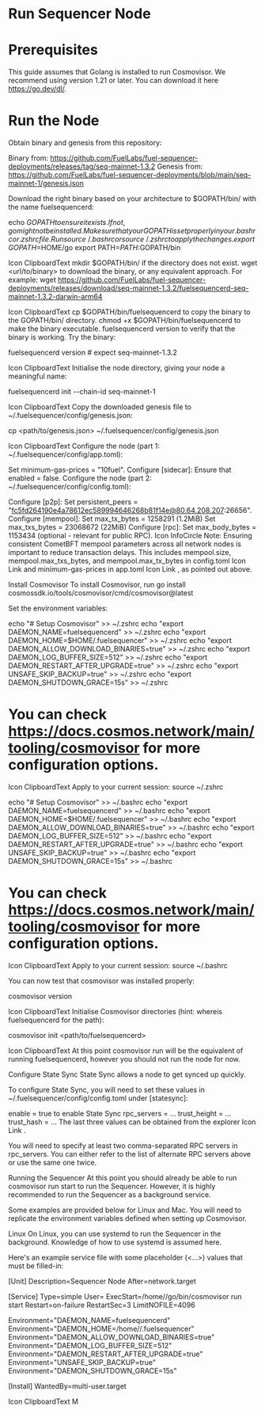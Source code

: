 # Run Sequencer Node

# Prerequisites

This guide assumes that Golang is installed to run Cosmovisor. We recommend using version 1.21 or later. You can download it here https://go.dev/dl/.

# Run the Node

Obtain binary and genesis from this repository:

Binary from: https://github.com/FuelLabs/fuel-sequencer-deployments/releases/tag/seq-mainnet-1.3.2
Genesis from: https://github.com/FuelLabs/fuel-sequencer-deployments/blob/main/seq-mainnet-1/genesis.json

Download the right binary based on your architecture to $GOPATH/bin/ with the name fuelsequencerd:

echo $GOPATH to ensure it exists. If not, go might not be installed.
Make sure that your GOPATH is set properly in your .bashrc or .zshrc file. Run source ~/.bashrc or source ~/.zshrc to apply the changes.
export GOPATH=$HOME/go
export PATH=$PATH:$GOPATH/bin

Icon ClipboardText
mkdir $GOPATH/bin/ if the directory does not exist.
wget <url/to/binary> to download the binary, or any equivalent approach. For example:
wget https://github.com/FuelLabs/fuel-sequencer-deployments/releases/download/seq-mainnet-1.3.2/fuelsequencerd-seq-mainnet-1.3.2-darwin-arm64

Icon ClipboardText
cp <binary> $GOPATH/bin/fuelsequencerd to copy the binary to the GOPATH/bin/ directory.
chmod +x $GOPATH/bin/fuelsequencerd to make the binary executable.
fuelsequencerd version to verify that the binary is working.
Try the binary:

fuelsequencerd version  # expect seq-mainnet-1.3.2

Icon ClipboardText
Initialise the node directory, giving your node a meaningful name:

fuelsequencerd init <node-name> --chain-id seq-mainnet-1

Icon ClipboardText
Copy the downloaded genesis file to ~/.fuelsequencer/config/genesis.json:

cp <path/to/genesis.json> ~/.fuelsequencer/config/genesis.json

Icon ClipboardText
Configure the node (part 1: ~/.fuelsequencer/config/app.toml):

Set minimum-gas-prices = "10fuel".
Configure [sidecar]:
Ensure that enabled = false.
Configure the node (part 2: ~/.fuelsequencer/config/config.toml):

Configure [p2p]:
Set persistent_peers = "fc5fd264190e4a78612ec589994646268b81f14e@80.64.208.207:26656".
Configure [mempool]:
Set max_tx_bytes = 1258291 (1.2MiB)
Set max_txs_bytes = 23068672 (22MiB)
Configure [rpc]:
Set max_body_bytes = 1153434 (optional - relevant for public RPC).
Icon InfoCircle
Note: Ensuring consistent CometBFT mempool parameters across all network nodes is important to reduce transaction delays. This includes mempool.size, mempool.max_txs_bytes, and mempool.max_tx_bytes in config.toml
Icon Link
 and minimum-gas-prices in app.toml
Icon Link
, as pointed out above.

Install Cosmovisor
To install Cosmovisor, run go install cosmossdk.io/tools/cosmovisor/cmd/cosmovisor@latest

Set the environment variables:

echo "# Setup Cosmovisor" >> ~/.zshrc
echo "export DAEMON_NAME=fuelsequencerd" >> ~/.zshrc
echo "export DAEMON_HOME=$HOME/.fuelsequencer" >> ~/.zshrc
echo "export DAEMON_ALLOW_DOWNLOAD_BINARIES=true" >> ~/.zshrc
echo "export DAEMON_LOG_BUFFER_SIZE=512" >> ~/.zshrc
echo "export DAEMON_RESTART_AFTER_UPGRADE=true" >> ~/.zshrc
echo "export UNSAFE_SKIP_BACKUP=true" >> ~/.zshrc
echo "export DAEMON_SHUTDOWN_GRACE=15s" >> ~/.zshrc

# You can check https://docs.cosmos.network/main/tooling/cosmovisor for more configuration options.

Icon ClipboardText
Apply to your current session: source ~/.zshrc

echo "# Setup Cosmovisor" >> ~/.bashrc
echo "export DAEMON_NAME=fuelsequencerd" >> ~/.bashrc
echo "export DAEMON_HOME=$HOME/.fuelsequencer" >> ~/.bashrc
echo "export DAEMON_ALLOW_DOWNLOAD_BINARIES=true" >> ~/.bashrc
echo "export DAEMON_LOG_BUFFER_SIZE=512" >> ~/.bashrc
echo "export DAEMON_RESTART_AFTER_UPGRADE=true" >> ~/.bashrc
echo "export UNSAFE_SKIP_BACKUP=true" >> ~/.bashrc
echo "export DAEMON_SHUTDOWN_GRACE=15s" >> ~/.bashrc

# You can check https://docs.cosmos.network/main/tooling/cosmovisor for more configuration options.

Icon ClipboardText
Apply to your current session: source ~/.bashrc

You can now test that cosmovisor was installed properly:

cosmovisor version

Icon ClipboardText
Initialise Cosmovisor directories (hint: whereis fuelsequencerd for the path):

cosmovisor init <path/to/fuelsequencerd>

Icon ClipboardText
At this point cosmovisor run will be the equivalent of running fuelsequencerd, however you should not run the node for now.

Configure State Sync
State Sync allows a node to get synced up quickly.

To configure State Sync, you will need to set these values in ~/.fuelsequencer/config/config.toml under [statesync]:

enable = true to enable State Sync
rpc_servers = ...
trust_height = ...
trust_hash = ...
The last three values can be obtained from the explorer
Icon Link
.

You will need to specify at least two comma-separated RPC servers in rpc_servers. You can either refer to the list of alternate RPC servers above or use the same one twice.

Running the Sequencer
At this point you should already be able to run cosmovisor run start to run the Sequencer. However, it is highly recommended to run the Sequencer as a background service.

Some examples are provided below for Linux and Mac. You will need to replicate the environment variables defined when setting up Cosmovisor.

Linux
On Linux, you can use systemd to run the Sequencer in the background. Knowledge of how to use systemd is assumed here.

Here's an example service file with some placeholder (<...>) values that must be filled-in:

[Unit]
Description=Sequencer Node
After=network.target

[Service]
Type=simple
User=<USER>
ExecStart=/home/<USER>/go/bin/cosmovisor run start
Restart=on-failure
RestartSec=3
LimitNOFILE=4096

Environment="DAEMON_NAME=fuelsequencerd"
Environment="DAEMON_HOME=/home/<USER>/.fuelsequencer"
Environment="DAEMON_ALLOW_DOWNLOAD_BINARIES=true"
Environment="DAEMON_LOG_BUFFER_SIZE=512"
Environment="DAEMON_RESTART_AFTER_UPGRADE=true"
Environment="UNSAFE_SKIP_BACKUP=true"
Environment="DAEMON_SHUTDOWN_GRACE=15s"

[Install]
WantedBy=multi-user.target

Icon ClipboardText
M
